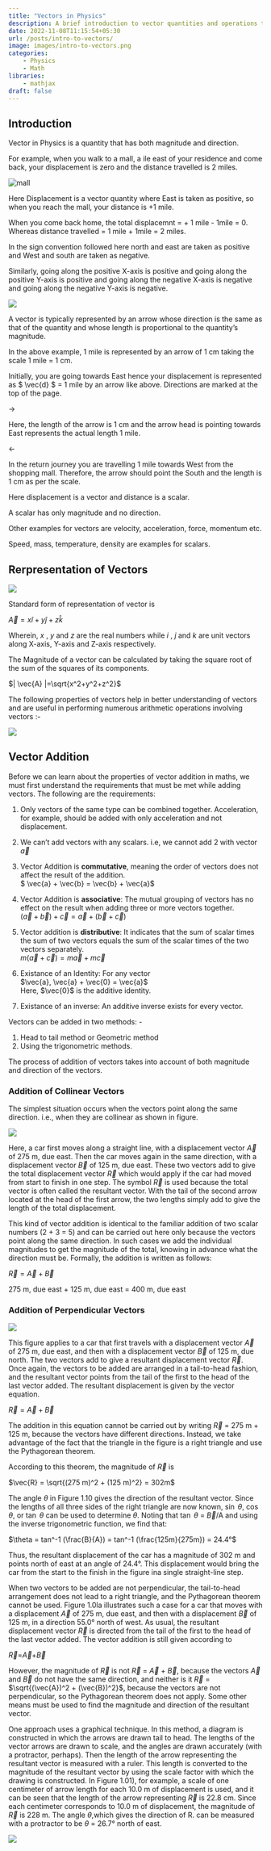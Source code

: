 ```yaml
---
title: "Vectors in Physics"
description: A brief introduction to vector quantities and operations that can be peroformed on them.
date: 2022-11-08T11:15:54+05:30
url: /posts/intro-to-vectors/
image: images/intro-to-vectors.png
categories:
    - Physics
    - Math
libraries:
    - mathjax
draft: false
---
```

## Introduction

Vector in Physics is a quantity that has both magnitude and direction.

For example, when you walk to a mall, a ile east of your residence and come back, your displacement is zero and the distance travelled is 2 miles.

![mall](https://lh5.googleusercontent.com/B9xNUO211KDn9j-_rNU3p3jhedSSdk_a8XUKw-Gp9YitxY2FAVHJoCBrr0lW4jwbdl5ryZhG2f1gYVsEeck_1XRNKDuNuqDd3FR4xEGuqEnb1BdiJAoLwKksd88O56hZwoIWR94CJvI4Ndv7yfVXzqmptP0Ne574eFvvuECSikLYwbboz1_MNl6qDzZQZ2YWA8CeMYbwHg)

Here Displacement is a vector quantity where East is taken as positive, so when you reach the mall, your distance is +1 mile.

When you come back home, the total displacemnt = + 1 mile - 1mile = 0.
Whereas distance travelled = 1 mile + 1mile = 2 miles.

In the sign convention followed here north and east are taken as positive and West and south are taken as negative.

Similarly, going along the positive X-axis is positive and going along the positive Y-axis is positive and going along the negative X-axis is negative and going along the negative Y-axis is negative.

![](https://lh4.googleusercontent.com/wRWw2I4-lh0Lp_T0RRafiLdZz6O7FOY2ruPIURoL7q-SbjGwxajc_WFs-GJ-24s8d62jYqakJELe3zlsmAeTvu0D8Ngxb3nXQDcJUixXHTTHbeE-__HCAJLk_IXGIb3lfGisNSkFIg9OOMckaLBVdh3bzMoikzCCbZGnY_89TeHP0dYoMGjyVQjFwg9dDdg_IEOUh8-n4Q)

A vector is typically represented by an arrow whose direction is the same as that of the quantity and whose length is proportional to the quantity’s magnitude. 

In the above example, 1 mile is represented by an arrow of 1 cm taking the scale 1 mile = 1 cm.

Initially, you are going towards East hence your displacement is represented as $ \vec{d} $ = 1 mile
by an arrow like above. Directions are marked at the top of the page.

&rarr;

Here, the length of the arrow is 1 cm and the arrow head is pointing towards East represents the actual length 1 mile.

&larr;

In the return journey you are travelling 1 mile towards West from the shopping mall. Therefore, the arrow should point the South and the length is 1 cm as per the scale.

Here displacement is a vector and distance is a scalar.

A scalar has only magnitude and no direction.

Other examples for vectors are velocity, acceleration, force, momentum etc.

Speed, mass, temperature, density are examples for scalars.

## Rerpresentation of Vectors

![](https://lh6.googleusercontent.com/djcsYayM1id-_IXx-ZmBU1Bv-FguKrGSfWAkIIuATvUtQ-NL47tp3F1zvB9_msE1Qvog3NFxldVp7SCUkJSGRISMVznW3KanuOMFVt0GBdf7fqW5AkGeCBETtPhK3y9SITE_Q0P4v9VAv05SaTnu0U0n9gtI46m_ZJkX4csTWw_qfvmodAeh5ZFiLHF8TQB_QwuSZ58EYw)

Standard form of representation of vector is 

$\vec{A}=x \hat{i}+y \hat{j}+z\hat{k}$

Wherein, $x$ , $y$ and $z$ are the real numbers while $i$ , $j$ and $k$ are unit vectors along X-axis, Y-axis and Z-axis respectively.

The Magnitude of a vector can be calculated by taking the square root of the sum of the squares of its components.

$| \vec{A} |=\sqrt{x^2+y^2+z^2}$

The following properties of vectors help in better understanding of vectors and are useful in performing numerous arithmetic operations involving vectors :-

![](https://lh6.googleusercontent.com/uVWik1vk71O_SJPOr5a8r1sV85dpW3Hgn2239IhUvWBUb6cV054h-PeDnMtGnsJqgIRfMtHUmo2wwoEwbWpoZI6Vo1aOO-qCMLU3iH9uaCGiYJZ758cjMNQyIgLtFw0BVJdNWQMDwf65mzApM9foaOLZlh-7gOP04-mcMWpk4DNghzBivXlPhNsxgu39WTEnncTwZfAFUA)

## Vector Addition

Before we can learn about the properties of vector addition in maths, we must first understand the requirements that must be met while adding vectors.
The following are the requirements:

1. Only vectors of the same type can be combined together. Acceleration, for example, should be added with only acceleration and not displacement.

2. We can’t add vectors with any scalars. i.e, we cannot add 2 with vector $\vec{a}$

3. Vector Addition is **commutative**, meaning the order of vectors does not affect the result of the addition.  
$ \vec{a} + \vec{b} = \vec{b} + \vec{a}$

4. Vector Addition is **associative**: The mutual grouping of vectors has no effect on the result when adding three or more vectors together.  
$(\vec{a} + \vec{b}) + \vec{c} = \vec{a} + (\vec{b} + \vec{c})$

5. Vector addition is **distributive**: It indicates that the sum of scalar times the sum of two vectors equals the sum of the scalar times of the two vectors separately.  
$m(\vec{a} + \vec{c}) = m\vec{a} + m\vec{c}$

6. Existance of an Identity: For any vector  
$\vec{a}, \vec{a} + \vec{0} = \vec{a}$  
Here, $\vec{0}$ is the additive identity.

7. Existance of an inverse: An additive inverse exists for every vector.

Vectors can be added in two methods: -
1. Head to tail method or Geometric method
2. Using the trigonometric methods.

The process of addition of vectors takes into account of both magnitude and direction of the vectors.

### Addition of Collinear Vectors

The simplest situation occurs when the vectors point along the same direction. i.e., when they are collinear as shown in figure.

![](https://lh3.googleusercontent.com/OZcxrrB3hSSQtUa2cZtegJV-c-YH_6WnHJLUK0_fTogW1EgJYLjmWFzRP59bLQHn0uaGcF3-cA76PrSZYdmRxFzwrZ2W33-X2zon7dhvX8XTHf7um5zB0cIOZJPm1EKA7KRHBIZ9gjiwZUsmuIazOaD3pw2Yu3qeBLfHkfXaUs9rldahIAVfvsOEbjEbdsvdJwiMeRnsUg)

Here, a car first moves along a straight line, with a displacement vector $\vec{A}$ of 275 m, due east. Then the car moves again in the same direction, with a displacement vector $\vec{B}$ of 125 m, due east. These two vectors add to give the total displacement vector $\vec{R}$ which would apply if the car had moved from start to finish in one step. The symbol $\vec{R}$ is used because the total vector is often called the resultant vector. With the tail of the second arrow located at the head of the first arrow, the two lengths simply add to give the length of the total displacement. 

This kind of vector addition is identical to the familiar addition of two scalar numbers (2 + 3 = 5) and can be carried out here only because the vectors point along the same direction. In such cases we add the individual magnitudes to get the magnitude of the total, knowing in advance what the direction must be. Formally, the addition is written as follows:

$\vec{R} = \vec{A} + \vec{B}$

275 m, due east + 125 m, due east = 400 m, due east

### Addition of Perpendicular Vectors

![](https://lh3.googleusercontent.com/OjzF8EhKXETt2XW_Vm11pA7OEfzQdo8nGLR5slMHa6PbV7ZPtf8gRYqgU5RxVUWr_ENSNWx8A8VdV8mAGt0mZQ930TEobhmc-f9llii8JeoSG3MuxOdTzV1QGcSq51r7DXpTpB3sMcdaO5gBONCMNRJGxEgCXkzLIBuU44e13I-osB2p-31l78C2IqvRWYEVur6YXQbPAw)

This figure applies to a car that first travels with a displacement vector $\vec{A}$ of 275 m, due east, and then with a displacement vector $\vec{B}$ of 125 m, due north. The two vectors add to give a resultant displacement vector $\vec{R}$. Once again, the vectors to be added are arranged in a tail-to-head fashion, and the resultant vector points from the tail of the first to the head of the last vector added. The resultant displacement is given by the vector equation.

$\vec{R}=\vec{A}+\vec{B}$

The addition in this equation cannot be carried out by writing $\vec{R}$ = 275 m + 125 m, because the vectors have different directions. Instead, we take advantage of the fact that the triangle in the figure is a right triangle and use the Pythagorean theorem.

According to this theorem, the magnitude of $\vec{R}$ is

$\vec{R} = \sqrt{(275 m)^2 + (125 m)^2} = 302m$

The angle $\theta$ in Figure 1.10 gives the direction of the resultant vector. Since the lengths of all three sides of the right triangle are now known, $\sin$ $\theta$, $\cos$ $\theta$, or $\tan$ $\theta$ can be used to determine $\theta$. Noting that $\tan$ $\theta$ = $\vec{B}$/A and using the inverse trigonometric function, we find that:

$\theta = tan^-1 (\frac{B}{A}) = tan^-1 (\frac{125m}{275m}) = 24.4°$

Thus, the resultant displacement of the car has a magnitude of 302 m and points north of east at an angle of 24.4°. This displacement would bring the car from the start to the finish in the figure ina single straight-line step.

When two vectors to be added are not perpendicular, the tail-to-head arrangement does not lead to a right triangle, and the Pythagorean theorem cannot be used. Figure 1.0la illustrates such a case for a car that moves with a displacement $\vec{A}$ of 275 m, due east, and then with a displacement $\vec{B}$ of 125 m, in a direction 55.0° north of west. As usual, the resultant displacement vector $\vec{R}$ is directed from the tail of the first to the head of the last vector added. The vector addition is still given according to

$\vec{R}$=$\vec{A}$+$\vec{B}$

However, the magnitude of $\vec{R}$ is not $\vec{R}$ = $\vec{A}$ + $\vec{B}$, because the vectors $\vec{A}$ and $\vec{B}$ do not have the same direction, and neither is it $\vec{R}$ = $\sqrt{(\vec{A})^2 + (\vec{B})^2}$, because the vectors are not perpendicular, so the Pythagorean theorem does not apply. Some other means must be used to find the magnitude and direction of the resultant vector.

One approach uses a graphical technique. In this method, a diagram is constructed in which the arrows are drawn tail to head. The lengths of the vector arrows are drawn to scale, and the angles are drawn accurately (with a protractor, perhaps). Then the length of the arrow representing the resultant vector is measured with a ruler. This length is converted to the magnitude of the resultant vector by using the scale factor with which the drawing is constructed. In Figure 1.01), for example, a scale of one centimeter of arrow length for each 10.0 m of displacement is used, and it can be seen that the length of the arrow representing $\vec{R}$ is 22.8 cm. Since each centimeter corresponds to 10.0 m of displacement, the magnitude of $\vec{R}$ is 228 m. The angle $\theta$,which gives the direction of R. can be measured with a protractor to be $\theta$ = 26.7° north of east.

![](https://lh5.googleusercontent.com/P6NwjfQT0aXx_hhabHyrY3UP5oU5qUFuNKlVU3ezFBeAe_g84D-t31rvE1VJoZPQR8fg7__uEKYH6RZd7cgwaylV8enTIHpW9w_LxRAY1qkVa9wZhYSvKLqwV261HIYqEtfp6TxBo_CuaElGJm4PJpet8hpsycUmWELRTQWNWy-q0hj8l7CxvwZqZ7fu5tpfJrJMpuxIFg)